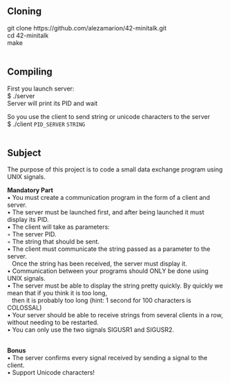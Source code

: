 ## Cloning

git clone https:<span></span>//github.com/alezamarion/42-minitalk.git <br>
cd 42-minitalk <br>
make <br><br>

## Compiling

First you launch server: <br>
$ ./server <br>
Server will print its PID and wait <br>

So you use the client to send string or unicode characters to the server <br>
$ ./client `PID_SERVER` `STRING` <br><br>

## Subject

The purpose of this project is to code a small data exchange program using UNIX signals. <br>

**Mandatory Part** <br>
• You must create a communication program in the form of a client and server. <br> 
• The server must be launched first, and after being launched it must display its PID. <br>
• The client will take as parameters: <br>
◦ The server PID. <br>
◦ The string that should be sent. <br>
• The client must communicate the string passed as a parameter to the server. <br>
  &ensp; Once the string has been received, the server must display it. <br>
• Communication between your programs should ONLY be done using UNIX signals. <br>
• The server must be able to display the string pretty quickly. By quickly we mean that if you think it is too long, <br>
  &ensp; then it is probably too long (hint: 1 second   for 100 characters is COLOSSAL) <br>
• Your server should be able to receive strings from several clients in a row, without needing to be restarted. <br>
• You can only use the two signals SIGUSR1 and SIGUSR2. <br><br>

**Bonus** <br>
• The server confirms every signal received by sending a signal to the client. <br>
• Support Unicode characters! <br>
